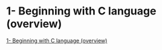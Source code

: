 # 1- Beginning with C language (overview)
[1- Beginning with C language (overview)](https://aiwithcloud.com/2022/09/15/1__beginning_with_c_language_overview/)